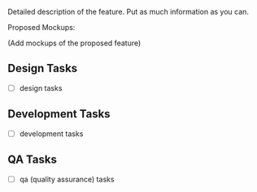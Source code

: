 <!--

Not following the communication guidelines [1] will mean your issue or comment
will be removed. Read it carefully before submitting this issue.


[1] https://gitlab.gnome.org/GNOME/gnome-control-center/blob/master/docs/CONTRIBUTING.md#communication-guideline

 -->

Detailed description of the feature. Put as much information as you can.

Proposed Mockups:

(Add mockups of the proposed feature)

## Design Tasks

* [ ]  design tasks

## Development Tasks

* [ ]  development tasks

## QA Tasks

* [ ]  qa (quality assurance) tasks

